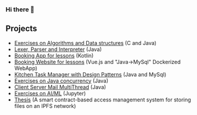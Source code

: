 ### Hi there 👋

<!--
**AndreaBirritteri/andreabirritteri** is a ✨ _special_ ✨ repository because its `README.md` (this file) appears on your GitHub profile.
-->

## Projects
- [Exercises on Algorithms and Data structures](https://github.com/AndreaBirritteri/laboratorio-algoritmi-2021-2022) (C and Java)
- [Lexer, Parser and Interpreter](https://github.com/AndreaBirritteri/Lexer_Linguaggi_Formali_Traduttori) (Java)
- [Booking App for lessons](https://github.com/AndreaBirritteri/laboratorio-IUM-2021-2022) (Kotlin)
- [Booking Website for lessons](https://github.com/AndreaBirritteri/laboratorio-TWEB-2021-2022) (Vue.js and "Java->MySql" Dockerized WebApp)
- [Kitchen Task Manager with Design Patterns](https://github.com/AndreaBirritteri/laboratorio-sas-2021-2022) (Java and MySql)
- [Exercises on Java concurrency](https://github.com/AndreaBirritteri/Efficient_Parallel_Programming) (Java)
- [Client Server Mail MultiThread](https://github.com/AndreaBirritteri/Client_Server_Mail_Socket_Multithread) (Java)
- [Exercises on AI/ML](https://github.com/AndreaBirritteri/AI-ML-2022) (Jupyter)
- [Thesis](https://github.com/AndreaBirritteri/Thesis) (A smart contract-based access management system for storing files on an IPFS network)


